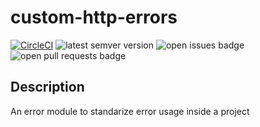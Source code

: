 # custom-http-errors

[![CircleCI](https://circleci.com/gh/4alltecnologia/http-errors/tree/master.svg?style=svg)](https://circleci.com/gh/4alltecnologia/http-errors/tree/master) <img src='https://img.shields.io/github/tag/4alltecnologia/http-errors.svg' alt='latest semver version' /> <img src='https://img.shields.io/github/issues/4alltecnologia/http-errors.svg' alt='open issues badge' /> <img src='https://img.shields.io/github/issues-pr/4alltecnologia/http-errors.svg' alt='open pull requests badge' /> 

## Description
An error module to standarize error usage inside a project
